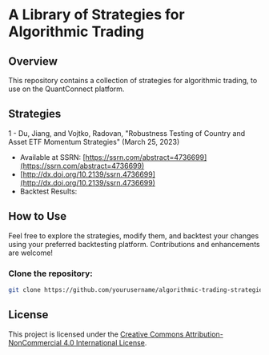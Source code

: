 # A Library of Strategies for Algorithmic Trading

## Overview
This repository contains a collection of strategies for algorithmic trading, to use on the QuantConnect platform. 

## Strategies
1 - Du, Jiang, and Vojtko, Radovan, "Robustness Testing of Country and Asset ETF Momentum Strategies" (March 25, 2023)
  - Available at SSRN: [https://ssrn.com/abstract=4736699](https://ssrn.com/abstract=4736699)
  - [http://dx.doi.org/10.2139/ssrn.4736699](http://dx.doi.org/10.2139/ssrn.4736699)
   - Backtest Results: <script src='https://www.quantconnect.com/terminal/backtest.js?sid=03efd948ca3691a768eb20d8a9cc2cc3'></script>

## How to Use
Feel free to explore the strategies, modify them, and backtest your changes using your preferred backtesting platform. Contributions and enhancements are welcome!

### Clone the repository:
   ```sh
   git clone https://github.com/yourusername/algorithmic-trading-strategies.git
   ```

## License
This project is licensed under the [Creative Commons Attribution-NonCommercial 4.0 International License](https://creativecommons.org/licenses/by-nc/4.0/).

